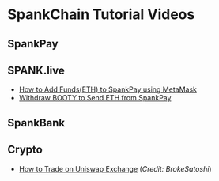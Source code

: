# SpankChain Tutorial Videos

## SpankPay

## SPANK.live
- [How to Add Funds(ETH) to SpankPay using MetaMask](https://www.youtube.com/watch?v=GmCmdvyFYxc)
- [Withdraw BOOTY to Send ETH from SpankPay](https://www.youtube.com/watch?v=CNd9U5nDixY)

## SpankBank

## Crypto
- [How to Trade on Uniswap Exchange](https://www.youtube.com/watch?v=MNbfdoSXTHE&t=) (_Credit: BrokeSatoshi_)
